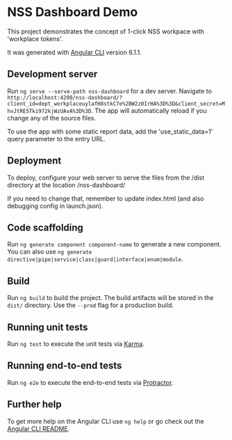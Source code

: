 # NSS Dashboard Demo

This project demonstrates the concept of 1-click NSS workpace with 'workplace tokens'.

It was generated with [Angular CLI](https://github.com/angular/angular-cli) version 6.1.1.

## Development server

Run `ng serve --serve-path nss-dashboard` for a dev server. Navigate to `http://localhost:4200/nss-dashboard/?client_id=dept_workplaceuylafH8stkC7e%2BW2z0IrHA%3D%3D&client_secret=MhvJtRE5Tki972kjWzUAvA%3D%3D`. The app will automatically reload if you change any of the source files.

To use the app with some static report data, add the 'use_static_data=1' query parameter to the entry URL.

## Deployment

To deploy, configure your web server to serve the files from the /dist directory at the location /nss-dashboard/

If you need to change that, remember to update index.html (and also debugging config in launch.json).

## Code scaffolding

Run `ng generate component component-name` to generate a new component. You can also use `ng generate directive|pipe|service|class|guard|interface|enum|module`.

## Build

Run `ng build` to build the project. The build artifacts will be stored in the `dist/` directory. Use the `--prod` flag for a production build.

## Running unit tests

Run `ng test` to execute the unit tests via [Karma](https://karma-runner.github.io).

## Running end-to-end tests

Run `ng e2e` to execute the end-to-end tests via [Protractor](http://www.protractortest.org/).

## Further help

To get more help on the Angular CLI use `ng help` or go check out the [Angular CLI README](https://github.com/angular/angular-cli/blob/master/README.md).
